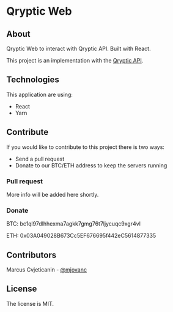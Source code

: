 # Qryptic Web

## About
Qryptic Web to interact with Qryptic API. Built with React.

This project is an implementation with the [Qryptic API](https://github.com/mjovanc/qryptic).

## Technologies

This application are using:

- React
- Yarn

## Contribute

If you would like to contribute to this project there is two ways:

- Send a pull request
- Donate to our BTC/ETH address to keep the servers running

### Pull request

More info will be added here shortly.

### Donate

BTC: bc1ql97dlhhexma7agkk7gmg76t7ljycuqc9xgr4vl

ETH: 0x03A049028B673Cc5EF676695f442eC5614877335

## Contributors

Marcus Cvjeticanin - [@mjovanc](https://github.com/mjovanc)

## License

The license is MIT.
